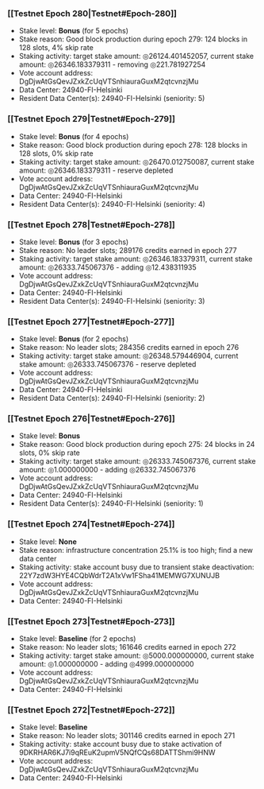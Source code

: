### [[Testnet Epoch 280|Testnet#Epoch-280]]
* Stake level: **Bonus** (for 5 epochs)
* Stake reason: Good block production during epoch 279: 124 blocks in 128 slots, 4% skip rate
* Staking activity: target stake amount: ◎26124.401452057, current stake amount: ◎26346.183379311 - removing ◎221.781927254
* Vote account address: DgDjwAtGsQevJZxkZcUqVTSnhiauraGuxM2qtcvnzjMu
* Data Center: 24940-FI-Helsinki
* Resident Data Center(s): 24940-FI-Helsinki (seniority: 5)
### [[Testnet Epoch 279|Testnet#Epoch-279]]
* Stake level: **Bonus** (for 4 epochs)
* Stake reason: Good block production during epoch 278: 128 blocks in 128 slots, 0% skip rate
* Staking activity: target stake amount: ◎26470.012750087, current stake amount: ◎26346.183379311 - reserve depleted
* Vote account address: DgDjwAtGsQevJZxkZcUqVTSnhiauraGuxM2qtcvnzjMu
* Data Center: 24940-FI-Helsinki
* Resident Data Center(s): 24940-FI-Helsinki (seniority: 4)
### [[Testnet Epoch 278|Testnet#Epoch-278]]
* Stake level: **Bonus** (for 3 epochs)
* Stake reason: No leader slots; 289176 credits earned in epoch 277
* Staking activity: target stake amount: ◎26346.183379311, current stake amount: ◎26333.745067376 - adding ◎12.438311935
* Vote account address: DgDjwAtGsQevJZxkZcUqVTSnhiauraGuxM2qtcvnzjMu
* Data Center: 24940-FI-Helsinki
* Resident Data Center(s): 24940-FI-Helsinki (seniority: 3)
### [[Testnet Epoch 277|Testnet#Epoch-277]]
* Stake level: **Bonus** (for 2 epochs)
* Stake reason: No leader slots; 284356 credits earned in epoch 276
* Staking activity: target stake amount: ◎26348.579446904, current stake amount: ◎26333.745067376 - reserve depleted
* Vote account address: DgDjwAtGsQevJZxkZcUqVTSnhiauraGuxM2qtcvnzjMu
* Data Center: 24940-FI-Helsinki
* Resident Data Center(s): 24940-FI-Helsinki (seniority: 2)
### [[Testnet Epoch 276|Testnet#Epoch-276]]
* Stake level: **Bonus**
* Stake reason: Good block production during epoch 275: 24 blocks in 24 slots, 0% skip rate
* Staking activity: target stake amount: ◎26333.745067376, current stake amount: ◎1.000000000 - adding ◎26332.745067376
* Vote account address: DgDjwAtGsQevJZxkZcUqVTSnhiauraGuxM2qtcvnzjMu
* Data Center: 24940-FI-Helsinki
* Resident Data Center(s): 24940-FI-Helsinki (seniority: 1)
### [[Testnet Epoch 274|Testnet#Epoch-274]]
* Stake level: **None**
* Stake reason: infrastructure concentration 25.1% is too high; find a new data center
* Staking activity: stake account busy due to transient stake deactivation: 22Y7zdW3HYE4CQbWdrT2A1xVw1FSha41MEMWG7XUNUJB
* Vote account address: DgDjwAtGsQevJZxkZcUqVTSnhiauraGuxM2qtcvnzjMu
* Data Center: 24940-FI-Helsinki
### [[Testnet Epoch 273|Testnet#Epoch-273]]
* Stake level: **Baseline** (for 2 epochs)
* Stake reason: No leader slots; 161646 credits earned in epoch 272
* Staking activity: target stake amount: ◎5000.000000000, current stake amount: ◎1.000000000 - adding ◎4999.000000000
* Vote account address: DgDjwAtGsQevJZxkZcUqVTSnhiauraGuxM2qtcvnzjMu
* Data Center: 24940-FI-Helsinki
### [[Testnet Epoch 272|Testnet#Epoch-272]]
* Stake level: **Baseline**
* Stake reason: No leader slots; 301146 credits earned in epoch 271
* Staking activity: stake account busy due to stake activation of 9DKRHAR6KJ7i9qREuK2upmV5NQfCQs68DATTShmi9HNW
* Vote account address: DgDjwAtGsQevJZxkZcUqVTSnhiauraGuxM2qtcvnzjMu
* Data Center: 24940-FI-Helsinki